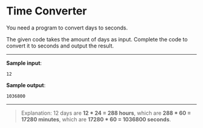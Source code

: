 # Time Converter

You need a program to convert days to seconds.

The given code takes the amount of days as input. Complete the code to convert it to seconds and output the result.

---

**Sample input**: 
```
12
```

**Sample output**: 
```
1036800
```

---

>Explanation: 12 days are **12 * 24 = 288 hours**, which are **288 * 60 = 17280 minutes**, which are **17280 * 60 = 1036800 seconds**.